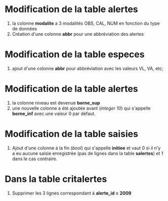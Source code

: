 # Modification de la table __alertes__
 1. la colonne **modalite** a 3 modalités OBS, CAL, NUM en fonction du type de données
 2. Création d'une colonne **abbr** pour une abbréviation des alertes


# Modification de la table __especes__
 1. ajout d'une colonne **abbr** pour abbréviation avec les valeurs VL, VA, etc;

# Modification de la table __alertes__
 1. la colonne niveau est devenue **borne_sup**
 2. une nouvelle colonne a été ajoutée avant (*integer 10*) qui s'appelle **borne_inf**
 avec une valeur 0 par défaut.

# Modification de la table __saisies__
 1. Ajout d'une colonne à la fin (*bool*) qui s'appelle **initiee** et vaut 0 si
 il n'y a eu aucune saisie enregistrée (pas de lignes dans la table __salertes__)
 et 1 dans le cas contraire.

# Dans la table __critalertes__
  1. Supprimer les 3 lignes correspondant à __alerte_id = 2009__
